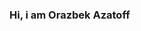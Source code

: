 ### Hi, i am Orazbek Azatoff <img scr="https://media1.giphy.com/media/gM5qFksULw54NMWyry/giphy.gif?cid=ecf05e47s9mjfgvkmbx5u65zpovcz5qw814s39c2t6w3vrbl&rid=giphy.gif&ct=s" width:50px/> 


